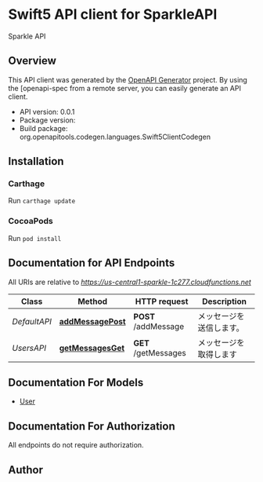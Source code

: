 # Swift5 API client for SparkleAPI

Sparkle API

## Overview
This API client was generated by the [OpenAPI Generator](https://openapi-generator.tech) project.  By using the [openapi-spec from a remote server, you can easily generate an API client.

- API version: 0.0.1
- Package version: 
- Build package: org.openapitools.codegen.languages.Swift5ClientCodegen

## Installation

### Carthage

Run `carthage update`

### CocoaPods

Run `pod install`

## Documentation for API Endpoints

All URIs are relative to *https://us-central1-sparkle-1c277.cloudfunctions.net*

Class | Method | HTTP request | Description
------------ | ------------- | ------------- | -------------
*DefaultAPI* | [**addMessagePost**](docs/DefaultAPI.md#addmessagepost) | **POST** /addMessage | メッセージを送信します。
*UsersAPI* | [**getMessagesGet**](docs/UsersAPI.md#getmessagesget) | **GET** /getMessages | メッセージを取得します


## Documentation For Models

 - [User](docs/User.md)


## Documentation For Authorization

 All endpoints do not require authorization.


## Author



